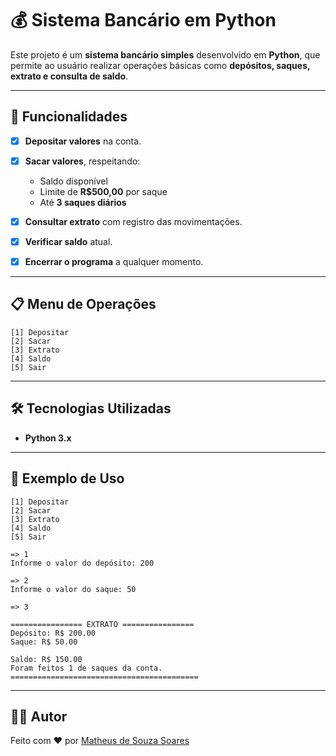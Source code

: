 # 💰 Sistema Bancário em Python

Este projeto é um **sistema bancário simples** desenvolvido em **Python**, que permite ao usuário realizar operações básicas como **depósitos, saques, extrato e consulta de saldo**.

---

## 🚀 Funcionalidades

* [x] **Depositar valores** na conta.
* [x] **Sacar valores**, respeitando:

  * Saldo disponível
  * Limite de **R\$500,00** por saque
  * Até **3 saques diários**
* [x] **Consultar extrato** com registro das movimentações.
* [x] **Verificar saldo** atual.
* [x] **Encerrar o programa** a qualquer momento.

---

## 📋 Menu de Operações

```text
[1] Depositar
[2] Sacar
[3] Extrato
[4] Saldo
[5] Sair
```

---

## 🛠️ Tecnologias Utilizadas

* **Python 3.x**

---

## 📖 Exemplo de Uso

```text
[1] Depositar
[2] Sacar
[3] Extrato
[4] Saldo
[5] Sair

=> 1
Informe o valor do depósito: 200

=> 2
Informe o valor do saque: 50

=> 3

================ EXTRATO ================
Depósito: R$ 200.00
Saque: R$ 50.00

Saldo: R$ 150.00
Foram feitos 1 de saques da conta.
==========================================
```

---

## 👨‍💻 Autor

Feito com ❤️ por [Matheus de Souza Soares](https://github.com/FledWriter3840)



